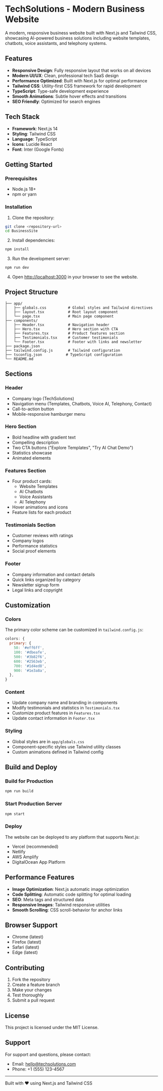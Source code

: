 # TechSolutions - Modern Business Website

A modern, responsive business website built with Next.js and Tailwind CSS, showcasing AI-powered business solutions including website templates, chatbots, voice assistants, and telephony systems.

## Features

- **Responsive Design**: Fully responsive layout that works on all devices
- **Modern UI/UX**: Clean, professional tech SaaS design
- **Performance Optimized**: Built with Next.js for optimal performance
- **Tailwind CSS**: Utility-first CSS framework for rapid development
- **TypeScript**: Type-safe development experience
- **Smooth Animations**: Subtle hover effects and transitions
- **SEO Friendly**: Optimized for search engines

## Tech Stack

- **Framework**: Next.js 14
- **Styling**: Tailwind CSS
- **Language**: TypeScript
- **Icons**: Lucide React
- **Font**: Inter (Google Fonts)

## Getting Started

### Prerequisites

- Node.js 18+ 
- npm or yarn

### Installation

1. Clone the repository:
```bash
git clone <repository-url>
cd BusinessSite
```

2. Install dependencies:
```bash
npm install
```

3. Run the development server:
```bash
npm run dev
```

4. Open [http://localhost:3000](http://localhost:3000) in your browser to see the website.

## Project Structure

```
├── app/
│   ├── globals.css          # Global styles and Tailwind directives
│   ├── layout.tsx           # Root layout component
│   └── page.tsx             # Main page component
├── components/
│   ├── Header.tsx           # Navigation header
│   ├── Hero.tsx             # Hero section with CTA
│   ├── Features.tsx         # Product features section
│   ├── Testimonials.tsx     # Customer testimonials
│   └── Footer.tsx           # Footer with links and newsletter
├── package.json
├── tailwind.config.js       # Tailwind configuration
├── tsconfig.json           # TypeScript configuration
└── README.md
```

## Sections

### Header
- Company logo (TechSolutions)
- Navigation menu (Templates, Chatbots, Voice AI, Telephony, Contact)
- Call-to-action button
- Mobile-responsive hamburger menu

### Hero Section
- Bold headline with gradient text
- Compelling description
- Two CTA buttons ("Explore Templates", "Try AI Chat Demo")
- Statistics showcase
- Animated elements

### Features Section
- Four product cards:
  - Website Templates
  - AI Chatbots
  - Voice Assistants
  - AI Telephony
- Hover animations and icons
- Feature lists for each product

### Testimonials Section
- Customer reviews with ratings
- Company logos
- Performance statistics
- Social proof elements

### Footer
- Company information and contact details
- Quick links organized by category
- Newsletter signup form
- Legal links and copyright

## Customization

### Colors
The primary color scheme can be customized in `tailwind.config.js`:

```javascript
colors: {
  primary: {
    50: '#eff6ff',
    100: '#dbeafe',
    500: '#3b82f6',
    600: '#2563eb',
    700: '#1d4ed8',
    900: '#1e3a8a',
  },
}
```

### Content
- Update company name and branding in components
- Modify testimonials and statistics in `Testimonials.tsx`
- Customize product features in `Features.tsx`
- Update contact information in `Footer.tsx`

### Styling
- Global styles are in `app/globals.css`
- Component-specific styles use Tailwind utility classes
- Custom animations defined in Tailwind config

## Build and Deploy

### Build for Production
```bash
npm run build
```

### Start Production Server
```bash
npm start
```

### Deploy
The website can be deployed to any platform that supports Next.js:
- Vercel (recommended)
- Netlify
- AWS Amplify
- DigitalOcean App Platform

## Performance Features

- **Image Optimization**: Next.js automatic image optimization
- **Code Splitting**: Automatic code splitting for optimal loading
- **SEO**: Meta tags and structured data
- **Responsive Images**: Tailwind responsive utilities
- **Smooth Scrolling**: CSS scroll-behavior for anchor links

## Browser Support

- Chrome (latest)
- Firefox (latest)
- Safari (latest)
- Edge (latest)

## Contributing

1. Fork the repository
2. Create a feature branch
3. Make your changes
4. Test thoroughly
5. Submit a pull request

## License

This project is licensed under the MIT License.

## Support

For support and questions, please contact:
- Email: hello@techsolutions.com
- Phone: +1 (555) 123-4567

---

Built with ❤️ using Next.js and Tailwind CSS 